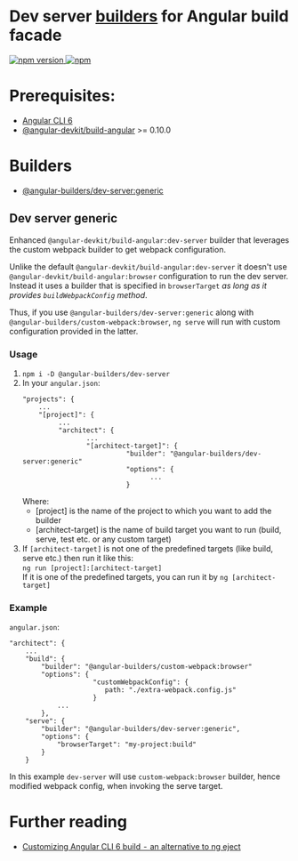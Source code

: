 # Dev server [builders](#builders) for Angular build facade
[![npm version](https://img.shields.io/npm/v/@angular-builders/dev-server.svg) ![npm](https://img.shields.io/npm/dm/@angular-builders/dev-server.svg)](https://www.npmjs.com/package/@angular-builders/dev-server)

# Prerequisites:
 - [Angular CLI 6](https://www.npmjs.com/package/@angular/cli)
 - [@angular-devkit/build-angular](https://npmjs.com/package/@angular-devkit/build-angular) >= 0.10.0

# Builders
 - [@angular-builders/dev-server:generic](#Dev-server-generic)

## Dev server generic
Enhanced `@angular-devkit/build-angular:dev-server` builder that leverages the custom webpack builder to get webpack configuration.  

Unlike the default `@angular-devkit/build-angular:dev-server` it doesn't use  `@angular-devkit/build-angular:browser` configuration to run the dev server.  
Instead it uses a builder that is specified in `browserTarget` _as long as it provides `buildWebpackConfig` method_.  

Thus, if you use `@angular-builders/dev-server:generic` along with `@angular-builders/custom-webpack:browser`, `ng serve` will run with custom configuration provided in the latter.

### Usage
 1. ```npm i -D @angular-builders/dev-server```
 2. In your `angular.json`:
     ```
     "projects": {
         ...
         "[project]": {
              ...
              "architect": {
                     ...
                     "[architect-target]": {
                               "builder": "@angular-builders/dev-server:generic"
                               "options": {
                                     ...
                               }
      ```
    Where:
    - [project] is the name of the project to which you want to add the builder
    - [architect-target] is the name of build target you want to run (build, serve, test etc. or any custom target)
 3. If `[architect-target]` is not one of the predefined targets (like build, serve etc.) then run it like this:  
    `ng run [project]:[architect-target]`  
    If it is one of the predefined targets, you can run it by `ng [architect-target]`

### Example
`angular.json`:
```
"architect": {
    ...
    "build": {
        "builder": "@angular-builders/custom-webpack:browser"
        "options": {
                     "customWebpackConfig": {
                        path: "./extra-webpack.config.js"
                     }
            ...
        },
    "serve": {
        "builder": "@angular-builders/dev-server:generic",
        "options": {
            "browserTarget": "my-project:build"
        }
    }
```

In this example `dev-server` will use `custom-webpack:browser` builder, hence modified webpack config, when invoking the serve target.

# Further reading

 - [Customizing Angular CLI 6 build  -  an alternative to ng eject](https://medium.com/@meltedspark/customizing-angular-cli-6-build-an-alternative-to-ng-eject-a48304cd3b21) 
